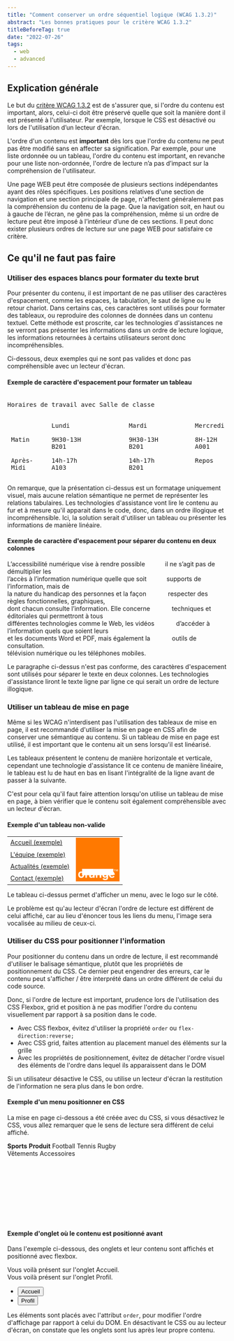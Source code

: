 ```yaml
---
title: "Comment conserver un ordre séquentiel logique (WCAG 1.3.2)"
abstract: "Les bonnes pratiques pour le critère WCAG 1.3.2"
titleBeforeTag: true
date: "2022-07-26"
tags:
  - web
  - advanced
---
```



## Explication générale

Le but du [critère WCAG 1.3.2](https://www.w3.org/WAI/WCAG21/Understanding/meaningful-sequence) est de s'assurer que, si l'ordre du contenu est important, alors, celui-ci doit être préservé quelle que soit la manière dont il est présenté à l'utilisateur. Par exemple, lorsque le CSS est désactivé ou lors de l'utilisation d’un lecteur d'écran.

L'ordre d'un contenu est <strong>important</strong> dès lors que l'ordre du contenu ne peut pas être modifié sans en affecter sa signification.
Par exemple, pour une liste ordonnée ou un tableau, l'ordre du contenu est important, en revanche pour une liste non-ordonnée, l'ordre de lecture n’a pas d’impact sur la compréhension de l'utilisateur.

Une page WEB peut être composée de plusieurs sections indépendantes ayant des rôles spécifiques. Les positions relatives d'une section de navigation et une section principale de page, n'affectent généralement pas la compréhension du contenu de la page. Que la navigation soit, en haut ou à gauche de l’écran, ne gêne pas la compréhension, même si un ordre de lecture peut être imposé à l’intérieur d’une de ces sections. 
Il peut donc exister plusieurs ordres de lecture sur une page WEB pour satisfaire ce critère.


## Ce qu'il ne faut pas faire

### Utiliser des espaces blancs pour formater du texte brut

Pour présenter du contenu, il est important de ne pas utiliser des caractères d'espacement, comme les espaces, la tabulation, le saut de ligne ou le retour chariot.
Dans certains cas, ces caractères sont utilisés pour formater des tableaux, ou reproduire des colonnes de données dans un contenu textuel. Cette méthode est proscrite, car les technologies d'assistances ne se verront pas présenter les informations dans un ordre de lecture logique, les informations retournées à certains utilisateurs seront donc incompréhensibles.

Ci-dessous, deux exemples qui ne sont pas valides et donc pas compréhensible avec un lecteur d'écran.

#### Exemple de caractère d'espacement pour formater un tableau

<pre class="border border-light">

Horaires de travail avec Salle de classe
 
                                                         
            Lundi                Mardi             Mercredi     

 Matin      9H30-13H             9H30-13H          8H-12H     
            B201                 B201              A001

 Après-     14h-17h              14h-17h           Repos
 Midi       A103                 B201

</pre>

On remarque, que la présentation ci-dessus est un formatage uniquement visuel, mais aucune relation sémantique ne permet de représenter les relations tabulaires.
Les technologies d'assistance vont lire le contenu au fur et à mesure qu'il apparait dans le code, donc, dans un ordre illogique et incompréhensible. Ici, la solution serait d'utiliser un tableau ou présenter les informations de manière linéaire.

#### Exemple de caractère d'espacement pour séparer du contenu en deux colonnes

<p class="border border-light">
L’accessibilité numérique vise à rendre possible &emsp;&emsp;&emsp;il ne s’agit pas de démultiplier les <br/>
l’accès à l’information numérique quelle que soit &emsp;&emsp;&emsp;supports de l’information, mais de<br/>
la nature du handicap des personnes et la façon &emsp;&emsp;&emsp; respecter des règles fonctionnelles, graphiques,  <br/>
dont chacun consulte l’information. Elle concerne &emsp;&emsp;&emsp; techniques et éditoriales qui permettront à tous <br/>
différentes technologies comme le Web, les vidéos &emsp;&emsp;&emsp; d’accéder à l’information quels que soient leurs <br/>
et les documents Word et PDF, mais également la &emsp;&emsp;&emsp; outils de consultation. <br/>
télévision numérique ou les téléphones mobiles. &emsp;&emsp;&emsp;
</p>

Le paragraphe ci-dessus n'est pas conforme, des caractères d'espacement sont utilisés pour séparer le texte en deux colonnes. Les technologies d'assistance liront le texte ligne par ligne ce qui serait un ordre de lecture illogique.

### Utiliser un tableau de mise en page

Même si les WCAG n'interdisent pas l'utilisation des tableaux de mise en page, il est recommandé d'utiliser la mise en page en CSS afin de conserver une sémantique au contenu. Si un tableau de mise en page est utilisé, il est important que le contenu ait un sens lorsqu'il est linéarisé.

Les tableaux présentent le contenu de manière horizontale et verticale, cependant une technologie d'assistance lit ce contenu de manière linéaire, le tableau est lu de haut en bas en lisant l'intégralité de la ligne avant de passer à la suivante.

C'est pour cela qu'il faut faire attention lorsqu'on utilise un tableau de mise en page, à bien vérifier que le contenu soit également compréhensible avec un lecteur d'écran.


#### Exemple d'un tableau non-valide

<table role="presentation" class="m-2 border border-light">
  <tr>
    <td><a href="#">Accueil <span class="visually-hidden">(exemple)</span></a></td>
    <td rowspan="4"><img src="/assets/images/orange-logo.svg" alt="exemple logo" width="100" height="100
    "></td>
  </tr>
  <tr>
    <td><a href="#">L'équipe <span class="visually-hidden">(exemple)</span></a></td>
  </tr>
  <tr>
    <td><a href="#">Actualités <span class="visually-hidden">(exemple)</span></a></td>
  </tr>
  <tr>
    <td><a href="#">Contact <span class="visually-hidden">(exemple)</span></a></td>
  </tr>
</table>

Le tableau ci-dessus permet d'afficher un menu, avec le logo sur le côté.

Le problème est qu'au lecteur d'écran l'ordre de lecture est différent de celui affiché, car au lieu d'énoncer tous les liens du menu, l'image sera vocalisée au milieu de ceux-ci.

### Utiliser du CSS pour positionner l'information

Pour positionner du contenu dans un ordre de lecture, il est recommandé d'utiliser le balisage sémantique, plutôt que les propriétés de positionnement du CSS. Ce dernier peut engendrer des erreurs, car le contenu peut s'afficher / être interprété dans un ordre différent de celui du code source.

Donc, si l'ordre de lecture est important, prudence lors de l'utilisation des CSS Flexbox, grid et position à ne pas modifier l'ordre du contenu visuellement par rapport à sa position dans le code.

<ul>
  <li>Avec CSS flexbox, évitez d'utiliser la propriété <span lang="en"><code>order</code></span> ou <span lang="en"><code>flex-direction:reverse;</code></span></li>
  <li>Avec CSS grid, faites attention au placement manuel des éléments sur la grille</li>
  <li>Avec les propriétés de positionnement, évitez de détacher l'ordre visuel des éléments de l'ordre dans lequel ils apparaissent dans le DOM</li>
</ul>

Si un utilisateur désactive le CSS, ou utilise un lecteur d'écran la restitution de l'information ne sera plus dans le bon ordre.

#### Exemple d'un menu positionner en CSS

La mise en page ci-dessous a été créée avec du CSS, si vous désactivez le CSS, vous allez remarquer que le sens de lecture sera différent de celui affiché.

<div class="border border-light position-relative mb-3" style="width: 320px;height:180px">      
     <span class="position-absolute top-0 start-0"><strong>Sports</strong></span>       
     <span class="position-absolute top-0 end-0"><strong>Produit</strong></span>       
     <span class="position-absolute top-50 start-0">Football</span>       
     <span class="position-absolute start-0" style="top:75%!important">Tennis</span>       
     <span class="position-absolute start-0" style="top:90%!important">Rugby</span>       
     <span class="position-absolute top-50 end-0">Vêtements</span>       
     <span class="position-absolute end-0" style="top:75%!important">Accessoires</span>
</div>



#### Exemple d'onglet où le contenu est positionné avant

Dans l'exemple ci-dessous, des onglets et leur contenu sont affichés et positionné avec flexbox.

<div class="d-flex flex-column mb-3">
  <div class="tab-content order-2" id="myTabContent">
    <div class="tab-pane fade show active" id="home" role="tabpanel" aria-labelledby="home-tab">Vous voilà présent sur l'onglet Accueil. </div>
    <div class="tab-pane fade" id="profile" role="tabpanel" aria-labelledby="profile-tab">Vous voilà présent sur l'onglet Profil.</div>
  </div>
  <ul class="nav nav-tabs order-1" id="myTab" role="tablist">
    <li class="nav-item" role="presentation">
      <button class="nav-link active" id="home-tab" data-bs-toggle="tab" data-bs-target="#home" type="button" role="tab" aria-controls="home" aria-selected="true">Accueil</button>
    </li>
    <li class="nav-item" role="presentation">
      <button class="nav-link" id="profile-tab" data-bs-toggle="tab" data-bs-target="#profile" type="button" role="tab" aria-controls="profile" aria-selected="false">Profil</button>
    </li>
  </ul>
</div>

Les éléments sont placés avec l'attribut <span lang="en"><code>order</code></span>, pour modifier l'ordre d'affichage par rapport à celui du DOM.
En désactivant le CSS ou au lecteur d'écran, on constate que les onglets sont lus après leur propre contenu.

